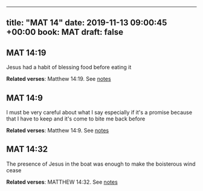 
---
title: "MAT 14"
date: 2019-11-13 09:00:45 +00:00
book: MAT
draft: false
---

## MAT 14:19

Jesus had a habit of blessing food before eating it

**Related verses**: Matthew 14:19. See [notes](https://my.bible.com/notes/3296552195562660169)


## MAT 14:9

I must be very careful about what I say especially if it's a promise because that I have to keep and it's come to bite me back before

**Related verses**: Matthew 14:9. See [notes](https://my.bible.com/notes/3296547553516708155)


## MAT 14:32

The presence of Jesus in the boat was enough to make the boisterous wind cease

**Related verses**: MATTHEW 14:32. See [notes](https://my.bible.com/notes/2838552854942966583)

